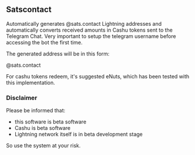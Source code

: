 ## Satscontact

Automatically generates @sats.contact Lightning addresses and automatically converts received amounts in Cashu tokens sent to the Telegram Chat. Very important to setup the telegram username before accessing the bot the first time.

The generated address will be in this form:

<yourtelegramusername>@sats.contact

For cashu tokens redeem, it's suggested eNuts, which has been tested with this implementation.

### Disclaimer

Please be informed that:

- this software is beta software
- Cashu is beta software
- Lightning network itself is in beta development stage

So use the system at your risk.
